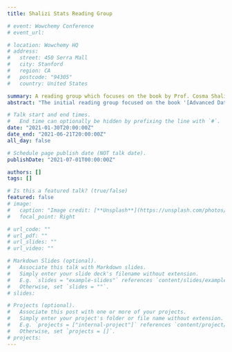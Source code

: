 ```yaml
---
title: Shalizi Stats Reading Group

# event: Wowchemy Conference
# event_url:

# location: Wowchemy HQ
# address:
#   street: 450 Serra Mall
#   city: Stanford
#   region: CA
#   postcode: "94305"
#   country: United States

summary: A reading group which focuses on the book by Prof. Cosma Shalizi.
abstract: "The initial reading group focused on the book '[Advanced Data Analysis from an Elementary Point of View](https://www.stat.cmu.edu/~cshalizi/ADAfaEPoV/)' and also [Bayesian Machine Learning](https://youtube.com/playlist?list=PLob0yCmJjJ3VrLR0qUkXUVKxyHqsdK2P6). The playlist of the reading group can be found [here](https://youtube.com/playlist?list=PLob0yCmJjJ3XT9DfcQ63ly79ICmgGU5bt)"

# Talk start and end times.
#   End time can optionally be hidden by prefixing the line with `#`.
date: "2021-01-30T20:00:00Z"
date_end: "2021-06-21T20:00:00Z"
all_day: false

# Schedule page publish date (NOT talk date).
publishDate: "2021-07-01T00:00:00Z"

authors: []
tags: []

# Is this a featured talk? (true/false)
featured: false
# image:
#   caption: "Image credit: [**Unsplash**](https://unsplash.com/photos/bzdhc5b3Bxs)"
#   focal_point: Right

# url_code: ""
# url_pdf: ""
# url_slides: ""
# url_video: ""

# Markdown Slides (optional).
#   Associate this talk with Markdown slides.
#   Simply enter your slide deck's filename without extension.
#   E.g. `slides = "example-slides"` references `content/slides/example-slides.md`.
#   Otherwise, set `slides = ""`.
# slides:

# Projects (optional).
#   Associate this post with one or more of your projects.
#   Simply enter your project's folder or file name without extension.
#   E.g. `projects = ["internal-project"]` references `content/project/deep-learning/index.md`.
#   Otherwise, set `projects = []`.
# projects:
---
```


<!-- Slides can be added in a few ways:

- **Create** slides using Wowchemy's [_Slides_](https://wowchemy.com/docs/managing-content/#create-slides) feature and link using `slides` parameter in the front matter of the talk file
- **Upload** an existing slide deck to `static/` and link using `url_slides` parameter in the front matter of the talk file
- **Embed** your slides (e.g. Google Slides) or presentation video on this page using [shortcodes](https://wowchemy.com/docs/writing-markdown-latex/).

Further event details, including page elements such as image galleries, can be added to the body of this page. -->
